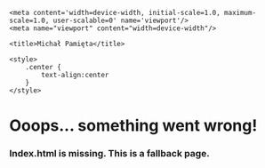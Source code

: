 <!DOCTYPE html>
<html lang="en">
<head>
    <meta charset="UTF-8">
    <meta name="description" content="Projekt na przedmiot Programowanie w Internecie">
    <meta name="keywords" content="HTML5, CSS3, JavaScript, JS, AJAX">
    <meta name="author" content="Michał Pamięta">
    <meta http-equiv="X-UA-Compatible" content="IE=edge,chrome=1"/>

    <meta content='width=device-width, initial-scale=1.0, maximum-scale=1.0, user-scalable=0' name='viewport'/>
    <meta name="viewport" content="width=device-width"/>

    <title>Michał Pamięta</title>

    <style>
        .center {
            text-align:center
        }    
    </style>

</head>

<body>

<h1 class="center">Ooops... something went wrong!</h1>
<h3 class="center">Index.html is missing. This is a fallback page.</h3>

</body>
</html>
